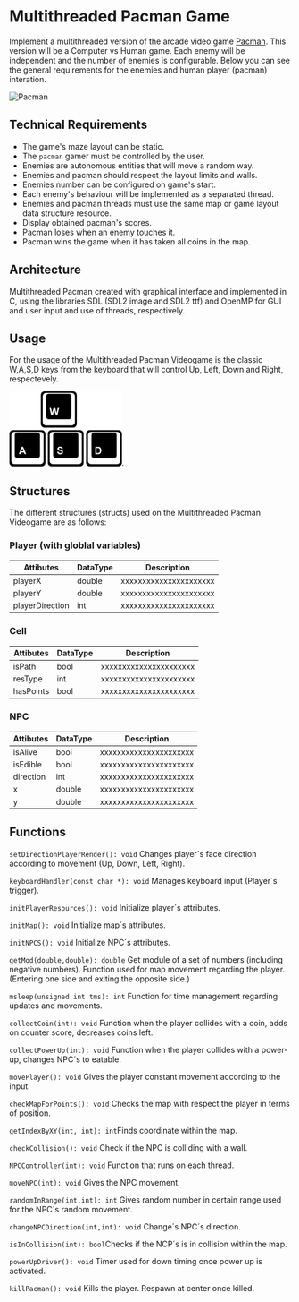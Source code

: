 Multithreaded Pacman Game
=========================

Implement a multithreaded version of the arcade video game [Pacman](https://en.wikipedia.org/wiki/Pac-Man). This version will be a
Computer vs Human game. Each enemy will be independent and the number of enemies is configurable. Below you can see the general
requirements for the enemies and human player (pacman) interation.

![Pacman](pacman.png)

Technical Requirements
----------------------
- The game's maze layout can be static.
- The `pacman` gamer must be controlled by the user.
- Enemies are autonomous entities that will move a random way.
- Enemies and pacman should respect the layout limits and walls.
- Enemies number can be configured on game's start.
- Each enemy's behaviour will be implemented as a separated thread.
- Enemies and pacman threads must use the same map or game layout data structure resource.
- Display obtained pacman's scores.
- Pacman loses when an enemy touches it.
- Pacman wins the game when it has taken all coins in the map.


Architecture
-------------

Multithreaded Pacman created with graphical interface and implemented in C, using the libraries SDL (SDL2 image and SDL2 ttf) and OpenMP for GUI and user input and use of threads, respectively. 

Usage
-------------
For the usage of the Multithreaded Pacman Videogame is the classic W,A,S,D keys from the keyboard that will control Up, Left, Down and Right, respectevely.

<img src="controls.jpg" width="40%">.


Structures
-------------

The different structures (structs) used on the Multithreaded Pacman Videogame are as follows:

### Player (with globlal variables)

| Attibutes                  |   DataType   | Description                                                                      |
|----------------------------|--------------|----------------------------------------------------------------------------------|
|     playerX                |     double   | xxxxxxxxxxxxxxxxxxxxxx                                                           |
|     playerY                |     double   | xxxxxxxxxxxxxxxxxxxxxx                                                           |
|     playerDirection        |     int      |xxxxxxxxxxxxxxxxxxxxxx                                                            |


### Cell
| Attibutes                  |   DataType   | Description                                                                      |
|----------------------------|--------------|----------------------------------------------------------------------------------|
|     isPath                 |     bool     | xxxxxxxxxxxxxxxxxxxxxx                                                           |
|     resType                |     int      | xxxxxxxxxxxxxxxxxxxxxx                                                           |
|     hasPoints              |     bool     |xxxxxxxxxxxxxxxxxxxxxx                                                            |


### NPC
| Attibutes                  |   DataType   | Description                                                                      |
|----------------------------|--------------|----------------------------------------------------------------------------------|
|     isAlive                |     bool     | xxxxxxxxxxxxxxxxxxxxxx                                                           |
|     isEdible               |     bool     | xxxxxxxxxxxxxxxxxxxxxx                                                           |
|     direction              |     int      |xxxxxxxxxxxxxxxxxxxxxx                                                            |
|         x                  |     double   |xxxxxxxxxxxxxxxxxxxxxx                                                            |
|         y                  |     double   |xxxxxxxxxxxxxxxxxxxxxx                                                            |

Functions
-------------
`setDirectionPlayerRender(): void` Changes player´s face direction according to movement (Up, Down, Left, Right).

`keyboardHandler(const char *): void` Manages keyboard input (Player´s trigger).

`initPlayerResources(): void` Initialize player´s attributes.

`initMap(): void` Initialize map´s attributes.

`initNPCS(): void` Initialize NPC´s attributes.

`getMod(double,double): double` Get module of a set of numbers (including negative numbers). Function used for map movement regarding the player. (Entering one side and exiting the opposite side.)

`msleep(unsigned int tms): int` Function for time management regarding updates and movements.

`collectCoin(int): void` Function when the player collides with a coin, adds on counter score, decreases coins left.

`collectPowerUp(int): void` Function when the player collides with a power-up, changes NPC´s to eatable.

`movePlayer(): void` Gives the player constant movement according to the input.

`checkMapForPoints(): void` Checks the map with respect the player in terms of position.

`getIndexByXY(int, int): int`Finds coordinate within the map.

`checkCollision(): void` Check if the NPC is colliding with a wall.

`NPCController(int): void` Function that runs on each thread.

`moveNPC(int): void` Gives the NPC movement.

`randomInRange(int,int): int` Gives random number in certain range used for the NPC´s random movement.

`changeNPCDirection(int,int): void` Change´s NPC´s direction.

`isInCollision(int): bool`Checks if the NCP´s is in collision within the map.

`powerUpDriver(): void` Timer used for down timing once power up is activated.

`killPacman(): void` Kills the player. Respawn at center once killed.
